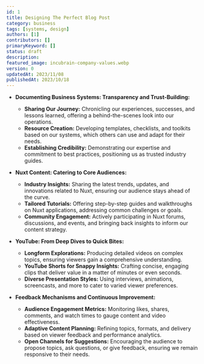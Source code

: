 ```yaml
---
id: 1
title: Designing The Perfect Blog Post
category: business
tags: [systems, design]
authors: [1]
contributors: []
primaryKeyword: []
status: draft
description:
featured_image: incubrain-company-values.webp
version: 0
updatedAt: 2023/11/08
publishedAt: 2023/10/18
---
```


- **Documenting Business Systems: Transparency and Trust-Building:**

  - **Sharing Our Journey:** Chronicling our experiences, successes, and lessons learned, offering a
    behind-the-scenes look into our operations.
  - **Resource Creation:** Developing templates, checklists, and toolkits based on our systems,
    which others can use and adapt for their needs.
  - **Establishing Credibility:** Demonstrating our expertise and commitment to best practices,
    positioning us as trusted industry guides.

- **Nuxt Content: Catering to Core Audiences:**

  - **Industry Insights:** Sharing the latest trends, updates, and innovations related to Nuxt,
    ensuring our audience stays ahead of the curve.
  - **Tailored Tutorials:** Offering step-by-step guides and walkthroughs on Nuxt applications,
    addressing common challenges or goals.
  - **Community Engagement:** Actively participating in Nuxt forums, discussions, and events, and
    bringing back insights to inform our content strategy.

- **YouTube: From Deep Dives to Quick Bites:**

  - **Longform Explorations:** Producing detailed videos on complex topics, ensuring viewers gain a
    comprehensive understanding.
  - **YouTube Shorts for Snappy Insights:** Crafting concise, engaging clips that deliver value in a
    matter of minutes or even seconds.
  - **Diverse Presentation Styles:** Using interviews, animations, screencasts, and more to cater to
    varied viewer preferences.

- **Feedback Mechanisms and Continuous Improvement:**
  - **Audience Engagement Metrics:** Monitoring likes, shares, comments, and watch times to gauge
    content and video effectiveness.
  - **Adaptive Content Planning:** Refining topics, formats, and delivery based on viewer feedback
    and performance analytics.
  - **Open Channels for Suggestions:** Encouraging the audience to propose topics, ask questions, or
    give feedback, ensuring we remain responsive to their needs.
